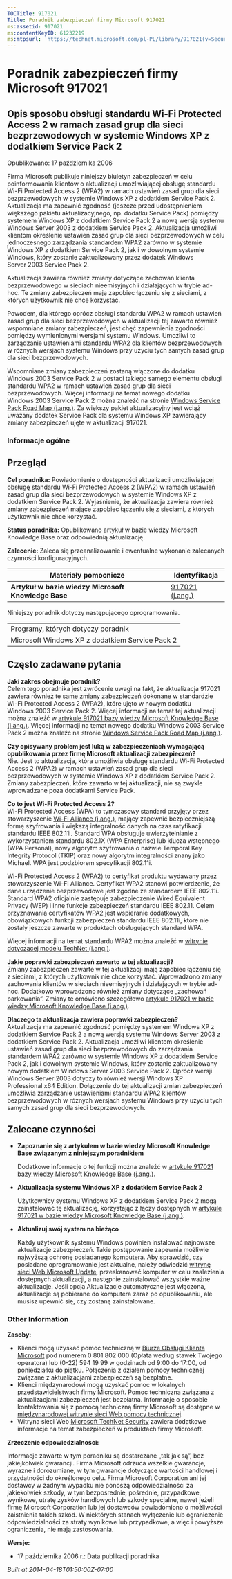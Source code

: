 ```yaml
---
TOCTitle: 917021
Title: Poradnik zabezpieczeń firmy Microsoft 917021
ms:assetid: 917021
ms:contentKeyID: 61232219
ms:mtpsurl: 'https://technet.microsoft.com/pl-PL/library/917021(v=Security.10)'
---
```


Poradnik zabezpieczeń firmy Microsoft 917021
============================================

Opis sposobu obsługi standardu Wi-Fi Protected Access 2 w ramach zasad grup dla sieci bezprzewodowych w systemie Windows XP z dodatkiem Service Pack 2
------------------------------------------------------------------------------------------------------------------------------------------------------

Opublikowano: 17 października 2006

Firma Microsoft publikuje niniejszy biuletyn zabezpieczeń w celu poinformowania klientów o aktualizacji umożliwiającej obsługę standardu Wi-Fi Protected Access 2 (WPA2) w ramach ustawień zasad grup dla sieci bezprzewodowych w systemie Windows XP z dodatkiem Service Pack 2. Aktualizacja ma zapewnić zgodność (jeszcze przed udostępnieniem większego pakietu aktualizacyjnego, np. dodatku Service Pack) pomiędzy systemem Windows XP z dodatkiem Service Pack 2 a nową wersją systemu Windows Server 2003 z dodatkiem Service Pack 2. Aktualizacja umożliwi klientom określenie ustawień zasad grup dla sieci bezprzewodowych w celu jednoczesnego zarządzania standardem WPA2 zarówno w systemie Windows XP z dodatkiem Service Pack 2, jak i w dowolnym systemie Windows, który zostanie zaktualizowany przez dodatek Windows Server 2003 Service Pack 2.

Aktualizacja zawiera również zmiany dotyczące zachowań klienta bezprzewodowego w sieciach nieemisyjnych i działających w trybie ad-hoc. Te zmiany zabezpieczeń mają zapobiec łączeniu się z sieciami, z których użytkownik nie chce korzystać.

Powodem, dla którego oprócz obsługi standardu WPA2 w ramach ustawień zasad grup dla sieci bezprzewodowych w aktualizacji tej zawarto również wspomniane zmiany zabezpieczeń, jest chęć zapewnienia zgodności pomiędzy wymienionymi wersjami systemu Windows. Umożliwi to zarządzanie ustawieniami standardu WPA2 dla klientów bezprzewodowych w różnych wersjach systemu Windows przy użyciu tych samych zasad grup dla sieci bezprzewodowych.

Wspomniane zmiany zabezpieczeń zostaną włączone do dodatku Windows 2003 Service Pack 2 w postaci takiego samego elementu obsługi standardu WPA2 w ramach ustawień zasad grup dla sieci bezprzewodowych. Więcej informacji na temat nowego dodatku Windows 2003 Service Pack 2 można znaleźć na stronie [Windows Service Pack Road Map (j.ang.)](http://www.microsoft.com/windows/lifecycle/servicepacks.mspx). Za większy pakiet aktualizacyjny jest wciąż uważany dodatek Service Pack dla systemu Windows XP zawierający zmiany zabezpieczeń ujęte w aktualizacji 917021.

### Informacje ogólne

Przegląd
--------

**Cel poradnika:** Powiadomienie o dostępności aktualizacji umożliwiającej obsługę standardu Wi-Fi Protected Access 2 (WPA2) w ramach ustawień zasad grup dla sieci bezprzewodowych w systemie Windows XP z dodatkiem Service Pack 2. Wyjaśnienie, że aktualizacja zawiera również zmiany zabezpieczeń mające zapobiec łączeniu się z sieciami, z których użytkownik nie chce korzystać.

**Status poradnika:** Opublikowano artykuł w bazie wiedzy Microsoft Knowledge Base oraz odpowiednią aktualizację.

**Zalecenie:** Zaleca się przeanalizowanie i ewentualne wykonanie zalecanych czynności konfiguracyjnych.

| Materiały pomocnicze                                | Identyfikacja                                             |
|-----------------------------------------------------|-----------------------------------------------------------|
| **Artykuł w bazie wiedzy Microsoft Knowledge Base** | [917021 (j.ang.)](http://support.microsoft.com/kb/917021) |

Niniejszy poradnik dotyczy następującego oprogramowania.

|                                                 |
|-------------------------------------------------|
| Programy, których dotyczy poradnik              |
| Microsoft Windows XP z dodatkiem Service Pack 2 |

Często zadawane pytania
-----------------------

**Jaki zakres obejmuje poradnik?**  
Celem tego poradnika jest zwrócenie uwagi na fakt, że aktualizacja 917021 zawiera również te same zmiany zabezpieczeń dokonane w standardzie Wi-Fi Protected Access 2 (WPA2), które ujęto w nowym dodatku Windows 2003 Service Pack 2. Więcej informacji na temat tej aktualizacji można znaleźć w [artykule 917021 bazy wiedzy Microsoft Knowledge Base (j.ang.)](http://support.microsoft.com/kb/917021). Więcej informacji na temat nowego dodatku Windows 2003 Service Pack 2 można znaleźć na stronie [Windows Service Pack Road Map (j.ang.)](http://www.microsoft.com/windows/lifecycle/servicepacks.mspx).

**Czy opisywany problem jest luką w zabezpieczeniach wymagającą opublikowania przez firmę Microsoft aktualizacji zabezpieczeń?**  
Nie. Jest to aktualizacja, która umożliwia obsługę standardu Wi-Fi Protected Access 2 (WPA2) w ramach ustawień zasad grup dla sieci bezprzewodowych w systemie Windows XP z dodatkiem Service Pack 2. Zmiany zabezpieczeń, które zawarto w tej aktualizacji, nie są zwykle wprowadzane poza dodatkami Service Pack.

**Co to jest Wi-Fi Protected Access 2?**  
Wi-Fi Protected Access (WPA) to tymczasowy standard przyjęty przez stowarzyszenie [Wi-Fi Alliance (j.ang.)](http://www.wi-fialliance.org/opensection/about_overview.php), mający zapewnić bezpieczniejszą formę szyfrowania i większą integralność danych na czas ratyfikacji standardu IEEE 802.11i. Standard WPA obsługuje uwierzytelnianie z wykorzystaniem standardu 802.1X (WPA Enterprise) lub klucza wstępnego (WPA Personal), nowy algorytm szyfrowania o nazwie Temporal Key Integrity Protocol (TKIP) oraz nowy algorytm integralności znany jako Michael. WPA jest podzbiorem specyfikacji 802.11i.

Wi-Fi Protected Access 2 (WPA2) to certyfikat produktu wydawany przez stowarzyszenie Wi-Fi Alliance. Certyfikat WPA2 stanowi potwierdzenie, że dane urządzenie bezprzewodowe jest zgodne ze standardem IEEE 802.11i. Standard WPA2 oficjalnie zastępuje zabezpieczenie Wired Equivalent Privacy (WEP) i inne funkcje zabezpieczeń standardu IEEE 802.11. Celem przyznawania certyfikatów WPA2 jest wspieranie dodatkowych, obowiązkowych funkcji zabezpieczeń standardu IEEE 802.11i, które nie zostały jeszcze zawarte w produktach obsługujących standard WPA.

Więcej informacji na temat standardu WPA2 można znaleźć w [witrynie dotyczącej modelu TechNet (j.ang.)](http://www.microsoft.com/technet/community/columns/cableguy/cg0505.mspx).

**Jakie poprawki zabezpieczeń zawarto w tej aktualizacji?**  
Zmiany zabezpieczeń zawarte w tej aktualizacji mają zapobiec łączeniu się z sieciami, z których użytkownik nie chce korzystać. Wprowadzono zmiany zachowania klientów w sieciach nieemisyjnych i działających w trybie ad-hoc. Dodatkowo wprowadzono również zmiany dotyczące „zachowań parkowania”. Zmiany te omówiono szczegółowo [artykule 917021 w bazie wiedzy Microsoft Knowledge Base (j.ang.)](http://support.microsoft.com/kb/917021).

**Dlaczego ta aktualizacja zawiera poprawki zabezpieczeń?**  
Aktualizacja ma zapewnić zgodność pomiędzy systemem Windows XP z dodatkiem Service Pack 2 a nową wersją systemu Windows Server 2003 z dodatkiem Service Pack 2. Aktualizacja umożliwi klientom określenie ustawień zasad grup dla sieci bezprzewodowych do zarządzania standardem WPA2 zarówno w systemie Windows XP z dodatkiem Service Pack 2, jak i dowolnym systemie Windows, który zostanie zaktualizowany nowym dodatkiem Windows Server 2003 Service Pack 2. Oprócz wersji Windows Server 2003 dotyczy to również wersji Windows XP Professional x64 Edition. Dołączenie do tej aktualizacji zmian zabezpieczeń umożliwia zarządzanie ustawieniami standardu WPA2 klientów bezprzewodowych w różnych wersjach systemu Windows przy użyciu tych samych zasad grup dla sieci bezprzewodowych.

Zalecane czynności
------------------

-   **Zapoznanie się z artykułem w bazie wiedzy Microsoft Knowledge Base związanym z niniejszym poradnikiem**

    Dodatkowe informacje o tej funkcji można znaleźć w [artykule 917021 bazy wiedzy Microsoft Knowledge Base (j.ang.)](http://support.microsoft.com/kb/917021).

-   **Aktualizacja systemu Windows XP z dodatkiem Service Pack 2**

    Użytkownicy systemu Windows XP z dodatkiem Service Pack 2 mogą zainstalować tę aktualizację, korzystając z łączy dostępnych w [artykule 917021 w bazie wiedzy Microsoft Knowledge Base (j.ang.)](http://support.microsoft.com/kb/917021).

-   **Aktualizuj swój system na bieżąco**

    Każdy użytkownik systemu Windows powinien instalować najnowsze aktualizacje zabezpieczeń. Takie postępowanie zapewnia możliwie najwyższą ochronę posiadanego komputera. Aby sprawdzić, czy posiadane oprogramowanie jest aktualne, należy odwiedzić [witrynę sieci Web Microsoft Update](http://update.microsoft.com/microsoftupdate/), przeskanować komputer w celu znalezienia dostępnych aktualizacji, a następnie zainstalować wszystkie ważne aktualizacje. Jeśli opcja Aktualizacje automatyczne jest włączona, aktualizacje są pobierane do komputera zaraz po opublikowaniu, ale musisz upewnić się, czy zostaną zainstalowane.

### Other Information

**Zasoby:**

-   Klienci mogą uzyskać pomoc techniczną w [Biurze Obsługi Klienta Microsoft](http://support.microsoft.com/contactus/?ws=support) pod numerem 0 801 802 000 (Opłata według stawek Twojego operatora) lub (0-22) 594 19 99 w godzinach od 9:00 do 17:00, od poniedziałku do piątku. Połączenia z działem pomocy technicznej związane z aktualizacjami zabezpieczeń są bezpłatne.
-   Klienci międzynarodowi mogą uzyskać pomoc w lokalnych przedstawicielstwach firmy Microsoft. Pomoc techniczna związana z aktualizacjami zabezpieczeń jest bezpłatna. Informacje o sposobie kontaktowania się z pomocą techniczną firmy Microsoft są dostępne w [międzynarodowej witrynie sieci Web pomocy technicznej](http://go.microsoft.com/fwlink/?linkid=21155).
-   Witryna sieci Web [Microsoft TechNet Security](http://www.microsoft.com/poland/technet/security/) zawiera dodatkowe informacje na temat zabezpieczeń w produktach firmy Microsoft.

**Zrzeczenie odpowiedzialności:**

Informacje zawarte w tym poradniku są dostarczane „tak jak są”, bez jakiejkolwiek gwarancji. Firma Microsoft odrzuca wszelkie gwarancje, wyraźne i dorozumiane, w tym gwarancje dotyczące wartości handlowej i przydatności do określonego celu. Firma Microsoft Corporation ani jej dostawcy w żadnym wypadku nie ponoszą odpowiedzialności za jakiekolwiek szkody, w tym bezpośrednie, pośrednie, przypadkowe, wynikowe, utratę zysków handlowych lub szkody specjalne, nawet jeżeli firmę Microsoft Corporation lub jej dostawców powiadomiono o możliwości zaistnienia takich szkód. W niektórych stanach wyłączenie lub ograniczenie odpowiedzialności za straty wynikowe lub przypadkowe, a więc i powyższe ograniczenia, nie mają zastosowania.

**Wersje:**

-   17 października 2006 r.: Data publikacji poradnika

*Built at 2014-04-18T01:50:00Z-07:00*
